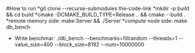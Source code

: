 #How to run
*git clone --recurse-submodules the-code-link
*mkdir -p build && cd build
*cmake -DCMAKE_BUILD_TYPE=Release .. && cmake --build .
*remote memory side: make Server && ./Server
*compute node side: make db_bench
* Write benchmar: ./db_bench --benchmarks=fillrandom --threads=1 --value_size=400 --block_size=8192 --num=10000000
